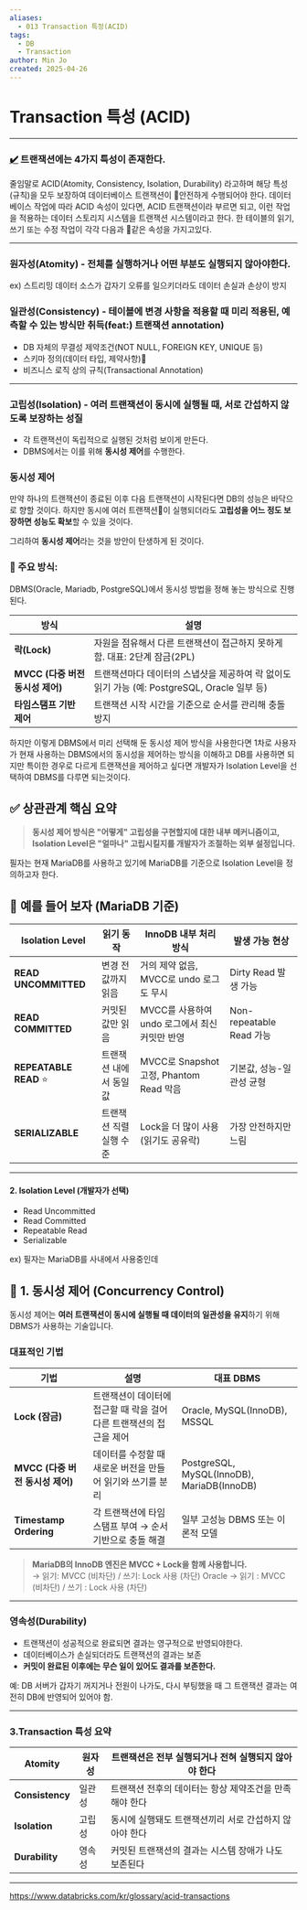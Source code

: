 ```yaml
---
aliases:
  - 013 Transaction 특정(ACID)
tags:
  - DB
  - Transaction
author: Min Jo
created: 2025-04-26
---
```

# Transaction 특성 (ACID) 
---


### [✔️](https://engineerinsight.tistory.com/210#%E2%9C%94%EF%B8%8F%20%EA%B0%9C%EB%85%90-1)  트랜잭션에는 4가지 특성이 존재한다.  

줄임말로 ACID(Atomity, Consistency, Isolation, Durability) 라고하며 해당 특성(규칙)을 
모두 보장하여 데이터베이스 트랜잭션이 안전하게 수행되어야 한다.
데이터베이스 작업에 따라 ACID 속성이 있다면, ACID 트랜잭션이라 부르면 되고, 
이런 작업을 적용하는 데이터 스토리지 시스템을 트랜잭션 시스템이라고 한다.
한 테이블의 읽기, 쓰기 또는 수정 작업이 각각 다음과 같은 속성을 가지고있다.

---

### 원자성(Atomity) - 전체를 실행하거나 어떤 부분도 실행되지 않아야한다.
ex) 스트리밍 데이터 소스가 갑자기 오류를 일으키더라도 데이터 손실과 손상이 방지 

### 일관성(Consistency) - 테이블에 변경 사항을 적용할 때 미리 적용된, 예측할 수 있는 방식만 취득(feat:) 트랜잭션 annotation) 

- DB 자체의 무결성 제약조건(NOT NULL, FOREIGN KEY, UNIQUE 등)
- 스키마 정의(데이터 타입, 제약사항)
- 비즈니스 로직 상의 규칙(Transactional Annotation)

---

### 고립성(Isolation) - 여러 트랜잭션이 동시에 실행될 때, **서로 간섭하지 않도록 보장**하는 성질

- 각 트랜잭션이 독립적으로 실행된 것처럼 보이게 만든다.
- DBMS에서는 이를 위해 **동시성 제어**를 수행한다.


### 동시성 제어 

만약 하나의 트랜잭션이 종료된 이후 다음 트랜잭션이 시작된다면 DB의 성능은 바닥으로 향할 것이다.
하지만 동시에 여러 트랜잭션이 실행되더라도 **고립성을 어느 정도 보장하면 성능도 확보**할 수 있을 것이다. 

그리하여 **동시성 제어**라는 것을 방안이 탄생하게 된 것이다.

### 🔧 주요 방식:

DBMS(Oracle, Mariadb, PostgreSQL)에서 동시성 방법을 정해 놓는 방식으로 진행된다. 

|방식|설명|
|---|---|
|**락(Lock)**|자원을 점유해서 다른 트랜잭션이 접근하지 못하게 함. 대표: 2단계 잠금(2PL)|
|**MVCC (다중 버전 동시성 제어)**|트랜잭션마다 데이터의 스냅샷을 제공하여 락 없이도 읽기 가능 (예: PostgreSQL, Oracle 일부 등)|
|**타임스탬프 기반 제어**|트랜잭션 시작 시간을 기준으로 순서를 관리해 충돌 방지|

하지만 이렇게 DBMS에서 미리 선택해 둔 동시성 제어 방식을 사용한다면 1차로 사용자가 현재
사용하는 DBMS에서의 동시성을 제어하는 방식을 이해하고 DB를 사용하면 되지만
특이한 경우로 다르게 트랜잭션을 제어하고 싶다면 개발자가 Isolation Level을 선택하여 
DBMS를 다루면 되는것이다.

## ✅ 상관관계 핵심 요약

> **동시성 제어 방식은 "어떻게" 고립성을 구현할지에 대한 내부 메커니즘이고,  
> Isolation Level은 "얼마나" 고립시킬지를 개발자가 조절하는 외부 설정입니다.**


필자는 현재 MariaDB를 사용하고 있기에 MariaDB를 기준으로 Isolation Level을 정의하고자 한다.
## 🔁 예를 들어 보자 (MariaDB 기준)

| Isolation Level        | 읽기 동작         | InnoDB 내부 처리 방식                    | 발생 가능 현상               |
| ---------------------- | ------------- | ---------------------------------- | ---------------------- |
| **READ UNCOMMITTED**   | 변경 전 값까지 읽음   | 거의 제약 없음, MVCC로 undo 로그도 무시        | Dirty Read 발생 가능       |
| **READ COMMITTED**     | 커밋된 값만 읽음     | MVCC를 사용하여 undo 로그에서 최신 커밋만 반영     | Non-repeatable Read 가능 |
| **REPEATABLE READ** ⭐️ | 트랜잭션 내에서 동일값  | MVCC로 Snapshot 고정, Phantom Read 막음 | 기본값, 성능-일관성 균형         |
| **SERIALIZABLE**       | 트랜잭션 직렬 실행 수준 | Lock을 더 많이 사용 (읽기도 공유락)            | 가장 안전하지만 느림            |

---

#### 2. **Isolation Level (개발자가 선택)**

- Read Uncommitted
- Read Committed
- Repeatable Read
- Serializable


ex) 필자는 MariaDB를 사내에서 사용중인데 

## 🧩 1. 동시성 제어 (Concurrency Control)

동시성 제어는 **여러 트랜잭션이 동시에 실행될 때 데이터의 일관성을 유지**하기 위해 DBMS가 사용하는 기술입니다.

### 대표적인 기법

| 기법                      | 설명                                     | 대표 DBMS                                    |
| ----------------------- | -------------------------------------- | ------------------------------------------ |
| **Lock (잠금)**           | 트랜잭션이 데이터에 접근할 때 락을 걸어 다른 트랜잭션의 접근을 제어 | Oracle, MySQL(InnoDB), MSSQL               |
| **MVCC (다중 버전 동시성 제어)** | 데이터를 수정할 때 새로운 버전을 만들어 읽기와 쓰기를 분리      | PostgreSQL, MySQL(InnoDB), MariaDB(InnoDB) |
| **Timestamp Ordering**  | 각 트랜잭션에 타임스탬프 부여 → 순서 기반으로 충돌 해결       | 일부 고성능 DBMS 또는 이론적 모델                      |

> **MariaDB의 InnoDB 엔진은 MVCC + Lock을 함께 사용합니다.**  
> → 읽기: MVCC (비차단) / 쓰기: Lock 사용 (차단)
> Oracle 
> → 읽기 : MVCC (비차단) / 쓰기 : Lock 사용 (차단)







---

### 영속성(Durability)
- 트랜잭션이 성공적으로 완료되면 결과는 영구적으로 반영되야한다.
- 데이터베이스가 손실되더라도 트랜잭션의 결과는 보존  
- **커밋이 완료된 이후에는 무슨 일이 있어도 결과를 보존한다.**

예: DB 서버가 갑자기 꺼지거나 전원이 나가도, 다시 부팅했을 때 그 트랜잭션 결과는 여전히 DB에 반영되어 있어야 함.

---

### 3.Transaction 특성 요약  

| **Atomity**     | 원자성 | 트랜잭션은 전부 실행되거나 전혀 실행되지 않아야 한다  |
| --------------- | --- | ------------------------------ |
| **Consistency** | 일관성 | 트랜잭션 전후의 데이터는 항상 제약조건을 만족해야 한다 |
| **Isolation**   | 고립성 | 동시에 실행돼도 트랜잭션끼리 서로 간섭하지 않아야 한다 |
| **Durability**  | 영속성 | 커밋된 트랜잭션의 결과는 시스템 장애가 나도 보존된다  |

---


https://www.databricks.com/kr/glossary/acid-transactions

